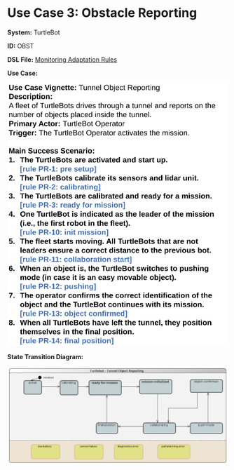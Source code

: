 # Use Case 3: Obstacle Reporting

__System:__ TurtleBot

__ID:__ OBST

__DSL File:__ [Monitoring Adaptation Rules](turtlebot_tunnel_follow.mondsl)


__Use Case:__

![UC1](uc3.png)


__State Transition Diagram:__

![UC1 State Transition Diagram](turtlebot_tunnel_follow.png)

